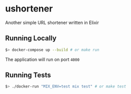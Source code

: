 # ushortener

Another simple URL shortener written in Elixir

## Running Locally

```sh
$> docker-compose up --build # or make run
```

The application will run on port `4000`

## Running Tests

```sh
$> ./docker-run "MIX_ENV=test mix test" # or make test
```